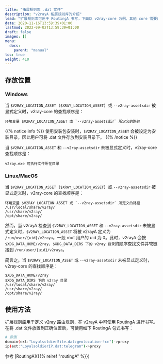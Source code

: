 ```yaml
---
title: "拓展规则库 .dat 文件"
description: "v2rayA 拓展规则库的介绍"
lead: "扩展规则库可用于 RoutingA 书写，下面以 v2ray-core 为例，其他 core 需要对应做出修改。"
date: 2020-11-16T13:59:39+01:00
lastmod: 2022-09-02T13:59:39+01:00
draft: false
images: []
menu:
  docs:
    parent: "manual"
toc: true
weight: 410
---
```


## 存放位置

### Windows

当 `$V2RAY_LOCATION_ASSET`（`$XRAY_LOCATION_ASSET`）或 `--v2ray-assetsdir` 被显式定义时，v2ray-core 的查找顺序是：

```text
环境变量 $V2RAY_LOCATION_ASSET 或 `--v2ray-assetsdir` 所定义的路径
```

{{% notice info %}}
使用安装包安装时，`$V2RAY_LOCATION_ASSET` 会被设定为安装目录，因此用户可将 .dat 文件存放到安装目录下。
{{% /notice %}}

当 `$V2RAY_LOCATION_ASSET` 和 `--v2ray-assetsdir` 未被显式定义时，v2ray-core 查找顺序是：

```text
v2ray.exe 可执行文件所在目录
```

### Linux/MacOS

当 `$V2RAY_LOCATION_ASSET`（`$XRAY_LOCATION_ASSET`）或 `--v2ray-assetsdir` 被显式定义时，v2ray-core 的查找顺序是：

```text
环境变量 $V2RAY_LOCATION_ASSET 或 `--v2ray-assetsdir` 所定义的路径
/usr/local/share/v2ray/
/usr/share/v2ray/
/opt/share/v2ray/
```

然而，当 v2rayA 检查到 `$V2RAY_LOCATION_ASSET` 和 `--v2ray-assetsdir` 未被显式定义时，`$V2RAY_LOCATION_ASSET` 将被 v2rayA 定义为 `/run/user/{uid}/v2raya`，一般 root 用户的 uid 为 0。此时，v2rayA 会按 `$XDG_DATA_HOME/v2ray`、`$XDG_DATA_DIRS 下的 v2ray 目录`的顺序查找文件并软链接到 `/run/user/{uid}/v2raya`。

简言之，当 `$V2RAY_LOCATION_ASSET` 或 `--v2ray-assetsdir` 未被显式定义时，v2ray-core 的查找顺序是：

```text
$XDG_DATA_HOME/v2ray
$XDG_DATA_DIRS 下的 v2ray 目录
/usr/local/share/v2ray/
/usr/share/v2ray/
/opt/share/v2ray/
```

## 使用方法

扩展规则库用于定义 v2ray 路由规则，在 v2rayA 中可使用 RoutingA 进行书写。在将 .dat 文件放置到正确位置后，可使用如下 RoutingA 句式书写：

```bash
# 示例
domain(ext:"LoyalsoldierSite.dat:geolocation-!cn")->proxy
ip(ext:"LoyalsoldierIP.dat:telegram")->proxy
```

参考 [RoutingA]({{% relref "routingA" %}})
